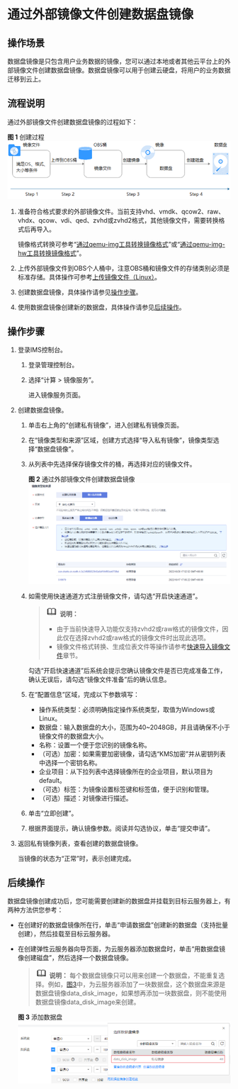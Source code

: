 # 通过外部镜像文件创建数据盘镜像<a name="ims_01_0215"></a>

## 操作场景<a name="section167191841145711"></a>

数据盘镜像是只包含用户业务数据的镜像，您可以通过本地或者其他云平台上的外部镜像文件创建数据盘镜像。数据盘镜像可以用于创建云硬盘，将用户的业务数据迁移到云上。

## 流程说明<a name="section163617714710"></a>

通过外部镜像文件创建数据盘镜像的过程如下：

**图 1**  创建过程<a name="fig986818435164"></a>  
![](figures/创建过程.png "创建过程")

1.  准备符合格式要求的外部镜像文件。当前支持vhd、vmdk、qcow2、raw、vhdx、qcow、vdi、qed、zvhd或zvhd2格式，其他镜像文件，需要转换格式后再导入。

    镜像格式转换可参考“[通过qemu-img工具转换镜像格式](https://support.huaweicloud.com/bestpractice-ims/ims_bp_0030.html)”或“[通过qemu-img-hw工具转换镜像格式](https://support.huaweicloud.com/bestpractice-ims/ims_bp_0052.html)”。

2.  上传外部镜像文件到OBS个人桶中，注意OBS桶和镜像文件的存储类别必须是标准存储。具体操作可参考[上传镜像文件（Linux）](上传镜像文件（Linux）.md)。
3.  创建数据盘镜像，具体操作请参见[操作步骤](#section17888236123013)。
4.  使用数据盘镜像创建新的数据盘，具体操作请参见[后续操作](#section14131852173714)。

## 操作步骤<a name="section17888236123013"></a>

1.  登录IMS控制台。
    1.  登录管理控制台。
    2.  选择“计算 \> 镜像服务”。

        进入镜像服务页面。

2.  创建数据盘镜像。
    1.  单击右上角的“创建私有镜像”，进入创建私有镜像页面。
    2.  在“镜像类型和来源”区域，创建方式选择“导入私有镜像”，镜像类型选择“数据盘镜像”。
    3.  从列表中先选择保存镜像文件的桶，再选择对应的镜像文件。

        **图 2**  通过外部镜像文件创建数据盘镜像<a name="fig112515019270"></a>  
        ![](figures/通过外部镜像文件创建数据盘镜像.png "通过外部镜像文件创建数据盘镜像")

    4.  如需使用快速通道方式注册镜像文件，请勾选“开启快速通道”。

        >![](public_sys-resources/icon-note.gif) **说明：** 
        >-   由于当前快速导入功能仅支持zvhd2或raw格式的镜像文件，因此仅在选择zvhd2或raw格式的镜像文件时出现此选项。
        >-   镜像文件格式转换、生成位表文件等操作请参考[快速导入镜像文件](快速导入镜像文件.md)章节。

        勾选“开启快速通道”后系统会提示您确认镜像文件是否已完成准备工作，确认无误后，请勾选“镜像文件准备”后的确认信息。

    5.  在“配置信息”区域，完成以下参数填写：
        -   操作系统类型：必须明确指定操作系统类型，取值为Windows或Linux。
        -   数据盘：输入数据盘的大小，范围为40\~2048GB，并且请确保不小于镜像文件的数据盘大小。
        -   名称：设置一个便于您识别的镜像名称。
        -   （可选）加密：如果需要加密镜像，请勾选“KMS加密”并从密钥列表中选择一个密钥名称。
        -   企业项目：从下拉列表中选择镜像所在的企业项目，默认项目为default。
        -   （可选）标签：为镜像设置标签键和标签值，便于识别和管理。
        -   （可选）描述：对镜像进行描述。

    6.  单击“立即创建”。
    7.  根据界面提示，确认镜像参数。阅读并勾选协议，单击“提交申请”。

3.  返回私有镜像列表，查看创建的数据盘镜像。

    当镜像的状态为“正常”时，表示创建完成。


## 后续操作<a name="section14131852173714"></a>

数据盘镜像创建成功后，您可能需要创建新的数据盘并挂载到目标云服务器上，有两种方法供您参考：

-   在创建好的数据盘镜像所在行，单击“申请数据盘”创建新的数据盘（支持批量创建），然后挂载至目标云服务器。
-   在创建弹性云服务器向导页面，为云服务器添加数据盘时，单击“用数据盘镜像创建磁盘”，然后选择一个数据盘镜像。

    >![](public_sys-resources/icon-note.gif) **说明：** 
    >每个数据盘镜像只可以用来创建一个数据盘，不能重复选择。例如，[图3](#fig974917131918)中，为云服务器添加了一块数据盘，这个数据盘来源是数据盘镜像data\_disk\_image，如果想再添加一块数据盘，则不能使用数据盘镜像data\_disk\_image来创建。

    **图 3**  添加数据盘<a name="fig974917131918"></a>  
    ![](figures/添加数据盘.png "添加数据盘")


